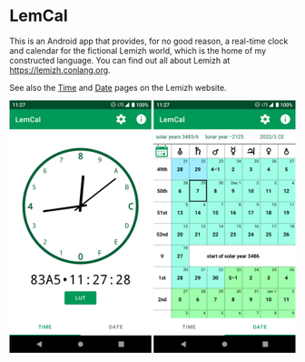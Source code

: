 # LemCal
This is an Android app that provides, for no good reason, a real-time clock and calendar for the fictional Lemizh world,
which is the home of my constructed language. You can find out all about Lemizh at https://lemizh.conlang.org.

See also the [Time](https://lemizh.conlang.org/appendix/time.php) and [Date](https://lemizh.conlang.org/appendix/date.php) pages on the Lemizh website.

<img src="fastlane/metadata/android/en-US/images/phoneScreenshots/1.png" width="250px" alt="Clock"> <img src="fastlane/metadata/android/en-US/images/phoneScreenshots/2.png" width="250px" alt="Calendar">
